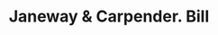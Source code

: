 ---
doi: 10.7916/D8SF4793
date_other: '1890'
date_other_textual: 1890-1899
form: printed ephemera
genre:
- Invoices
name:
- Janeway & Carpender
object_in_context_url: https://biggert.cul.columbia.edu/items/view/ave_biggert_00806
subject_hierarchical_geographic:
- New Brunswick, New Jersey, United States
subject_name:
- Janeway & Carpender
title: Janeway & Carpender. Bill
sort_title: Janeway & Carpender. Bill
call_number: ave_biggert_00806
coordinates:
- 40.486678,-74.444414
pid: ave_biggert_00806
identifiers: ave_biggert_00806
permalink: /biggert/ave_biggert_00806/
layout: iiif-image-page
---